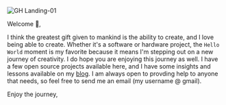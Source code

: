 ![GH Landing-01](https://user-images.githubusercontent.com/2280384/164542368-efb70c31-545e-4dc8-a28b-fad003070694.svg)

Welcome 👋,

I think the greatest gift given to mankind is the ability to create, and I love being able to create. Whether it's a software or hardware project, the `Hello World` moment is my favorite because it means I'm stepping out on a new journey of creativity. I do hope you are enjoying this journey as well. I have a few open source projects available here, and I have some insights and lessons available on my [blog](https://zachcardoza.com). I am always open to provding help to anyone that needs, so feel free to send me an email (my username @ gmail).

Enjoy the journey,
